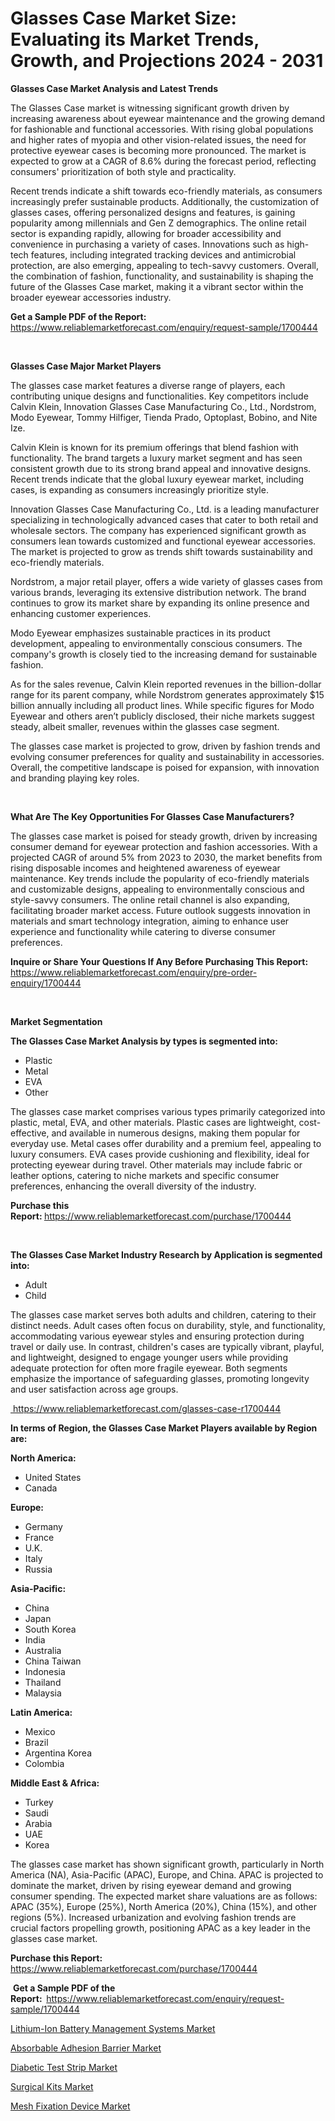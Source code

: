 <p><h1>Glasses Case Market Size: Evaluating its Market Trends, Growth, and Projections 2024 - 2031</h1></p><p><strong>Glasses Case Market Analysis and Latest Trends</strong></p>
<p><p>The Glasses Case market is witnessing significant growth driven by increasing awareness about eyewear maintenance and the growing demand for fashionable and functional accessories. With rising global populations and higher rates of myopia and other vision-related issues, the need for protective eyewear cases is becoming more pronounced. The market is expected to grow at a CAGR of 8.6% during the forecast period, reflecting consumers' prioritization of both style and practicality.</p><p>Recent trends indicate a shift towards eco-friendly materials, as consumers increasingly prefer sustainable products. Additionally, the customization of glasses cases, offering personalized designs and features, is gaining popularity among millennials and Gen Z demographics. The online retail sector is expanding rapidly, allowing for broader accessibility and convenience in purchasing a variety of cases. Innovations such as high-tech features, including integrated tracking devices and antimicrobial protection, are also emerging, appealing to tech-savvy customers. Overall, the combination of fashion, functionality, and sustainability is shaping the future of the Glasses Case market, making it a vibrant sector within the broader eyewear accessories industry.</p></p>
<p><strong>Get a Sample PDF of the Report:&nbsp;</strong> <a href="https://www.reliablemarketforecast.com/enquiry/request-sample/1700444?utm_campaign=1727&utm_medium=2&utm_source=Github&utm_content=ia&utm_term=21102024&utm_id=glasses-case">https://www.reliablemarketforecast.com/enquiry/request-sample/1700444</a></p>
<p>&nbsp;</p>
<p><strong>Glasses Case Major Market Players</strong></p>
<p><p>The glasses case market features a diverse range of players, each contributing unique designs and functionalities. Key competitors include Calvin Klein, Innovation Glasses Case Manufacturing Co., Ltd., Nordstrom, Modo Eyewear, Tommy Hilfiger, Tienda Prado, Optoplast, Bobino, and Nite Ize.</p><p>Calvin Klein is known for its premium offerings that blend fashion with functionality. The brand targets a luxury market segment and has seen consistent growth due to its strong brand appeal and innovative designs. Recent trends indicate that the global luxury eyewear market, including cases, is expanding as consumers increasingly prioritize style.</p><p>Innovation Glasses Case Manufacturing Co., Ltd. is a leading manufacturer specializing in technologically advanced cases that cater to both retail and wholesale sectors. The company has experienced significant growth as consumers lean towards customized and functional eyewear accessories. The market is projected to grow as trends shift towards sustainability and eco-friendly materials.</p><p>Nordstrom, a major retail player, offers a wide variety of glasses cases from various brands, leveraging its extensive distribution network. The brand continues to grow its market share by expanding its online presence and enhancing customer experiences.</p><p>Modo Eyewear emphasizes sustainable practices in its product development, appealing to environmentally conscious consumers. The company's growth is closely tied to the increasing demand for sustainable fashion.</p><p>As for the sales revenue, Calvin Klein reported revenues in the billion-dollar range for its parent company, while Nordstrom generates approximately $15 billion annually including all product lines. While specific figures for Modo Eyewear and others aren’t publicly disclosed, their niche markets suggest steady, albeit smaller, revenues within the glasses case segment.</p><p>The glasses case market is projected to grow, driven by fashion trends and evolving consumer preferences for quality and sustainability in accessories. Overall, the competitive landscape is poised for expansion, with innovation and branding playing key roles.</p></p>
<p>&nbsp;</p>
<p><strong>What Are The Key Opportunities For Glasses Case Manufacturers?</strong></p>
<p><p>The glasses case market is poised for steady growth, driven by increasing consumer demand for eyewear protection and fashion accessories. With a projected CAGR of around 5% from 2023 to 2030, the market benefits from rising disposable incomes and heightened awareness of eyewear maintenance. Key trends include the popularity of eco-friendly materials and customizable designs, appealing to environmentally conscious and style-savvy consumers. The online retail channel is also expanding, facilitating broader market access. Future outlook suggests innovation in materials and smart technology integration, aiming to enhance user experience and functionality while catering to diverse consumer preferences.</p></p>
<p><strong>Inquire or Share Your Questions If Any Before Purchasing This Report:</strong> <a href="https://www.reliablemarketforecast.com/enquiry/pre-order-enquiry/1700444?utm_campaign=1727&utm_medium=2&utm_source=Github&utm_content=ia&utm_term=21102024&utm_id=glasses-case">https://www.reliablemarketforecast.com/enquiry/pre-order-enquiry/1700444</a></p>
<p>&nbsp;</p>
<p><strong>Market Segmentation</strong></p>
<p><strong>The Glasses Case Market Analysis by types is segmented into:</strong></p>
<p><ul><li>Plastic</li><li>Metal</li><li>EVA</li><li>Other</li></ul></p>
<p><p>The glasses case market comprises various types primarily categorized into plastic, metal, EVA, and other materials. Plastic cases are lightweight, cost-effective, and available in numerous designs, making them popular for everyday use. Metal cases offer durability and a premium feel, appealing to luxury consumers. EVA cases provide cushioning and flexibility, ideal for protecting eyewear during travel. Other materials may include fabric or leather options, catering to niche markets and specific consumer preferences, enhancing the overall diversity of the industry.</p></p>
<p><strong>Purchase this Report:&nbsp;</strong><a href="https://www.reliablemarketforecast.com/purchase/1700444?utm_campaign=1727&utm_medium=2&utm_source=Github&utm_content=ia&utm_term=21102024&utm_id=glasses-case">https://www.reliablemarketforecast.com/purchase/1700444</a></p>
<p>&nbsp;</p>
<p><strong>The Glasses Case Market Industry Research by Application is segmented into:</strong></p>
<p><ul><li>Adult</li><li>Child</li></ul></p>
<p><p>The glasses case market serves both adults and children, catering to their distinct needs. Adult cases often focus on durability, style, and functionality, accommodating various eyewear styles and ensuring protection during travel or daily use. In contrast, children's cases are typically vibrant, playful, and lightweight, designed to engage younger users while providing adequate protection for often more fragile eyewear. Both segments emphasize the importance of safeguarding glasses, promoting longevity and user satisfaction across age groups.</p></p>
<p><a href="https://www.reliablemarketforecast.com/glasses-case-r1700444?utm_campaign=1727&utm_medium=2&utm_source=Github&utm_content=ia&utm_term=21102024&utm_id=glasses-case">&nbsp;https://www.reliablemarketforecast.com/glasses-case-r1700444</a></p>
<p><strong>In terms of Region, the Glasses Case Market Players available by Region are:</strong></p>
<p>
    <p> <strong> North America: </strong>
        <ul>
            <li>United States</li>
            <li>Canada</li>
        </ul>
        </p> 
    <p> <strong> Europe: </strong>
        <ul>
            <li>Germany</li>
            <li>France</li>
            <li>U.K.</li>
            <li>Italy</li>
            <li>Russia</li>
        </ul>
        </p> 
    <p> <strong> Asia-Pacific: </strong>
        <ul>
            <li>China</li>
            <li>Japan</li>
            <li>South Korea</li>
            <li>India</li>
            <li>Australia</li>
            <li>China Taiwan</li>
            <li>Indonesia</li>
            <li>Thailand</li>
            <li>Malaysia</li>
        </ul>
        </p> 
    <p> <strong> Latin America: </strong>
        <ul>
            <li>Mexico</li>
            <li>Brazil</li>
            <li>Argentina Korea</li>
            <li>Colombia</li>
        </ul>
        </p> 
    <p> <strong> Middle East & Africa: </strong>
        <ul>
            <li>Turkey</li>
            <li>Saudi</li>
            <li>Arabia</li>
            <li>UAE</li>
            <li>Korea</li>
        </ul>
    </p>
    </p>
<p><p>The glasses case market has shown significant growth, particularly in North America (NA), Asia-Pacific (APAC), Europe, and China. APAC is projected to dominate the market, driven by rising eyewear demand and growing consumer spending. The expected market share valuations are as follows: APAC (35%), Europe (25%), North America (20%), China (15%), and other regions (5%). Increased urbanization and evolving fashion trends are crucial factors propelling growth, positioning APAC as a key leader in the glasses case market.</p></p>
<p><strong>Purchase this Report: </strong><a href="https://www.reliablemarketforecast.com/purchase/1700444?utm_campaign=1727&utm_medium=2&utm_source=Github&utm_content=ia&utm_term=21102024&utm_id=glasses-case">https://www.reliablemarketforecast.com/purchase/1700444</a></p>
<p>&nbsp;<strong>Get a Sample PDF of the Report:&nbsp;&nbsp;</strong><a href="https://www.reliablemarketforecast.com/enquiry/request-sample/1700444?utm_campaign=1727&utm_medium=2&utm_source=Github&utm_content=ia&utm_term=21102024&utm_id=glasses-case">https://www.reliablemarketforecast.com/enquiry/request-sample/1700444</a></p>
<p><strong></strong></p>
<p><p><a href="https://github.com/RunaHaque64/Market-Research-Report-List-1/blob/main/lithium-ion-battery-management-systems-market.md?utm_campaign=1727&utm_medium=2&utm_source=Github&utm_content=ia&utm_term=21102024&utm_id=glasses-case">Lithium-Ion Battery Management Systems Market</a></p><p><a href="https://www.linkedin.com/pulse/strategic-market-insights-navigating-global-absorbable-adhesion-ugs1f?utm_campaign=1727&utm_medium=2&utm_source=Github&utm_content=ia&utm_term=21102024&utm_id=glasses-case">Absorbable Adhesion Barrier Market</a></p><p><a href="https://www.linkedin.com/pulse/diabetic-test-strip-market-size-share-analysis-growth-dmsve?utm_campaign=1727&utm_medium=2&utm_source=Github&utm_content=ia&utm_term=21102024&utm_id=glasses-case">Diabetic Test Strip Market</a></p><p><a href="https://www.linkedin.com/pulse/strategic-market-insights-navigating-global-surgical-kits-d3ekf?utm_campaign=1727&utm_medium=2&utm_source=Github&utm_content=ia&utm_term=21102024&utm_id=glasses-case">Surgical Kits Market</a></p><p><a href="https://www.linkedin.com/pulse/decoding-mesh-fixation-device-market-signals-growth-algorithms-dilbf?utm_campaign=1727&utm_medium=2&utm_source=Github&utm_content=ia&utm_term=21102024&utm_id=glasses-case">Mesh Fixation Device Market</a></p></p>